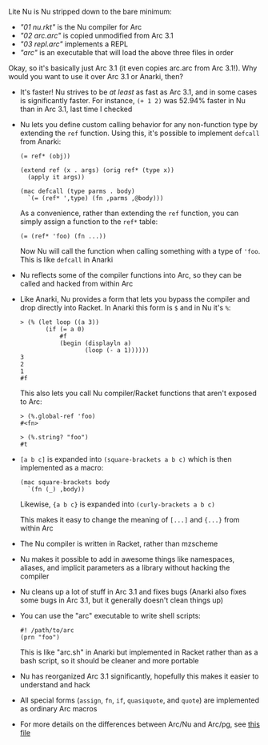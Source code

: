 Lite Nu is Nu stripped down to the bare minimum:

  * _"01 nu.rkt"_ is the Nu compiler for Arc
  * _"02 arc.arc"_ is copied unmodified from Arc 3.1
  * _"03 repl.arc"_ implements a REPL
  * _"arc"_ is an executable that will load the above three files in order

Okay, so it's basically just Arc 3.1 (it even copies arc.arc from Arc 3.1!).
Why would you want to use it over Arc 3.1 or Anarki, then?

  * It's faster! Nu strives to be *at least* as fast as Arc 3.1, and in some
    cases is significantly faster. For instance, `(+ 1 2)` was 52.94% faster
    in Nu than in Arc 3.1, last time I checked

  * Nu lets you define custom calling behavior for any non-function type by
    extending the `ref` function. Using this, it's possible to implement
    `defcall` from Anarki:

        (= ref* (obj))

        (extend ref (x . args) (orig ref* (type x))
          (apply it args))

        (mac defcall (type parms . body)
          `(= (ref* ',type) (fn ,parms ,@body)))



    As a convenience, rather than extending the `ref` function, you can simply
    assign a function to the `ref*` table:

        (= (ref* 'foo) (fn ...))

    Now Nu will call the function when calling something with a type of
    `'foo`. This is like `defcall` in Anarki



  * Nu reflects some of the compiler functions into Arc, so they can be called
    and hacked from within Arc

  * Like Anarki, Nu provides a form that lets you bypass the compiler and drop
    directly into Racket. In Anarki this form is `$` and in Nu it's `%`:

        > (% (let loop ((a 3))
               (if (= a 0)
                   #f
                   (begin (displayln a)
                          (loop (- a 1))))))
        3
        2
        1
        #f

    This also lets you call Nu compiler/Racket functions that aren't exposed
    to Arc:

        > (%.global-ref 'foo)
        #<fn>

        > (%.string? "foo")
        #t

  * `[a b c]` is expanded into `(square-brackets a b c)` which is then
    implemented as a macro:

        (mac square-brackets body
          `(fn (_) ,body))

    Likewise, `{a b c}` is expanded into `(curly-brackets a b c)`

    This makes it easy to change the meaning of `[...]` and `{...}` from
    within Arc

  * The Nu compiler is written in Racket, rather than mzscheme

  * Nu makes it possible to add in awesome things like namespaces, aliases,
    and implicit parameters as a library without hacking the compiler

  * Nu cleans up a lot of stuff in Arc 3.1 and fixes bugs (Anarki also fixes
    some bugs in Arc 3.1, but it generally doesn't clean things up)

  * You can use the "arc" executable to write shell scripts:

        #! /path/to/arc
        (prn "foo")

    This is like "arc.sh" in Anarki but implemented in Racket rather than as a
    bash script, so it should be cleaner and more portable

  * Nu has reorganized Arc 3.1 significantly, hopefully this makes it easier
    to understand and hack

  * All special forms (`assign`, `fn`, `if`, `quasiquote`, and `quote`) are
    implemented as ordinary Arc macros

  * For more details on the differences between Arc/Nu and Arc/pg, see [this
    file](../blob/lite-nu/notes/differences.md)
